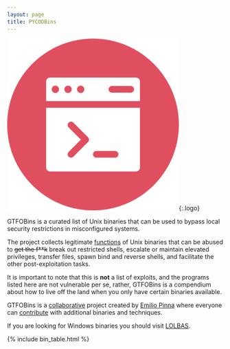 ```yaml
---
layout: page
title: PYCODBins
---
```


![logo](/assets/logo.png){:.logo}

GTFOBins is a curated list of Unix binaries that can be used to bypass local security restrictions in misconfigured systems.

The project collects legitimate [functions](/functions/) of Unix binaries that can be abused to ~~get the f**k~~ break out restricted shells, escalate or maintain elevated privileges, transfer files, spawn bind and reverse shells, and facilitate the other post-exploitation tasks.

It is important to note that this is **not** a list of exploits, and the programs listed here are not vulnerable per se, rather, GTFOBins is a compendium about how to live off the land when you only have certain binaries available.

GTFOBins is a [collaborative][] project created by [Emilio Pinna][chamindu] where everyone can [contribute][] with additional binaries and techniques.

If you are looking for Windows binaries you should visit [LOLBAS][].

[functions]: /functions/
[LOLBAS]: https://lolbas-project.github.io/
[collaborative]: https://github.com/PYMaster-ft/PYMaster-ft.github.io/graphs/contributors
[contribute]: /contribute/
[chamindu]: https://twitter.com/chamindux

{% include bin_table.html %}
